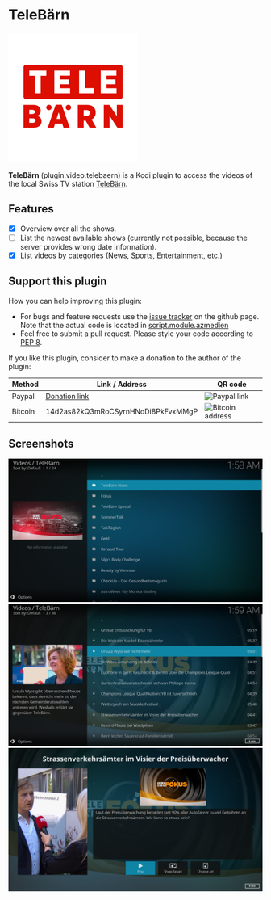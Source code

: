 # TeleBärn

<img src="https://raw.githubusercontent.com/goggle/plugin.video.telebaern/master/resources/icon.png" width="256">

**TeleBärn** (plugin.video.telebaern) is a Kodi plugin to access the videos of the local Swiss TV station [TeleBärn](https://www.telebaern.tv).

## Features
 - [x] Overview over all the shows.
 - [ ] List the newest available shows (currently not possible, because the server provides wrong date information).
 - [x] List videos by categories (News, Sports, Entertainment, etc.)

<!-- ## Installation
 - The plugin is available in the official "Kodi Add-on repository". This is the recommended way to get the plugin.
 - It is also available in "Goggle Addon Repository", which can be found [here](https://github.com/goggle/repository.goggle.addons).
 - Furthermore, you can download the newest release as a zip file from the [release section](https://github.com/goggle/plugin.video.telebaern/releases) on github and manually install the plugin from the zip file. Keep in mind that you won't get any automatic updates if you choose this method. -->

## Support this plugin
How you can help improving this plugin:
 - For bugs and feature requests use the [issue tracker](https://github.com/goggle/plugin.video.telebaern/issues) on the github page. Note that the actual code is located in [script.module.azmedien](https://github.com/goggle/script.module.azmedien)
 - Feel free to submit a pull request. Please style your code according to [PEP 8](https://www.python.org/dev/peps/pep-0008/).

If you like this plugin, consider to make a donation to the author of the plugin:

| Method | Link / Address | QR code |
| --- | --- | --- |
| Paypal | [Donation link](https://www.paypal.com/cgi-bin/webscr?cmd=_s-xclick&hosted_button_id=ZXAFRHTZGRARS) | ![Paypal link](https://raw.githubusercontent.com/goggle/plugin.video.srfplaytv/e62b52bb394eeee98c929895005bbc33e6028770/paypal.png) |
| Bitcoin | 14d2as82kQ3mRoCSyrnHNoDi8PkFvxMMgP | ![Bitcoin address](https://raw.githubusercontent.com/goggle/plugin.video.srfplaytv/af1c696004d9b42c730dc55f7e66596ec3521b99/bitcoin.png) |


## Screenshots
![Shows overview](https://raw.githubusercontent.com/goggle/plugin.video.telebaern/master/resources/screenshot-01.png)
![Available episodes of a show](https://raw.githubusercontent.com/goggle/plugin.video.telebaern/master/resources/screenshot-02.png)
![Episode information](https://raw.githubusercontent.com/goggle/plugin.video.telebaern/master/resources/screenshot-03.png)
